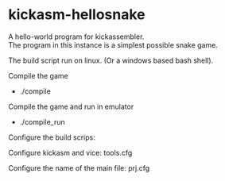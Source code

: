 # kickasm-hellosnake

A hello-world program for kickassembler.  
The program in this instance is a simplest possible snake game. 

The build script run on linux. (Or a windows based bash shell). 

Compile the game 
- ./compile 

Compile the game and run in emulator 
- ./compile_run 

Configure the build scrips: 

Configure kickasm and vice: tools.cfg 

Configure the name of the main file: prj.cfg 

